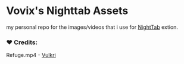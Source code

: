 # Vovix's Nighttab Assets
my personal repo for the images/videos that i use for [NightTab](https://github.com/zombieFox/nightTab) extion.
### ❤️ Credits:
Refuge.mp4 - [Vulkri](https://uwu.vulkiri.art/)
